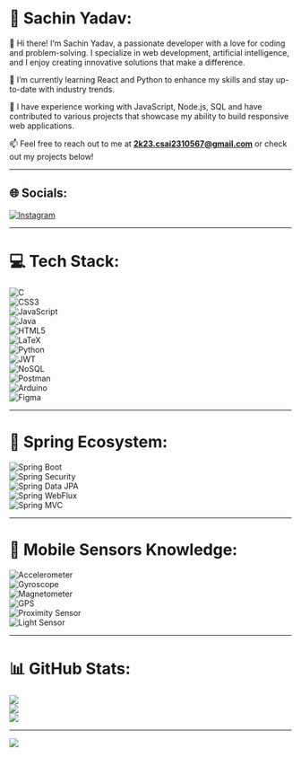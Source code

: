 # 💫 Sachin Yadav:
👋 Hi there! I’m Sachin Yadav, a passionate developer with a love for coding and problem-solving. I specialize in web development, artificial intelligence, and I enjoy creating innovative solutions that make a difference.  

🌱 I’m currently learning React and Python to enhance my skills and stay up-to-date with industry trends.  

💼 I have experience working with JavaScript, Node.js, SQL and have contributed to various projects that showcase my ability to build responsive web applications.  

📫 Feel free to reach out to me at **2k23.csai2310567@gmail.com** or check out my projects below!  

---

## 🌐 Socials:
[![Instagram](https://img.shields.io/badge/Instagram-%23E4405F.svg?logo=Instagram&logoColor=white)](https://instagram.com/brutalsachin)  

---

# 💻 Tech Stack:
![C](https://img.shields.io/badge/c-%2300599C.svg?style=for-the-badge&logo=c&logoColor=white)  
![CSS3](https://img.shields.io/badge/css3-%231572B6.svg?style=for-the-badge&logo=css3&logoColor=white)  
![JavaScript](https://img.shields.io/badge/javascript-%23323330.svg?style=for-the-badge&logo=javascript&logoColor=%23F7DF1E)  
![Java](https://img.shields.io/badge/java-%23ED8B00.svg?style=for-the-badge&logo=openjdk&logoColor=white)  
![HTML5](https://img.shields.io/badge/html5-%23E34F26.svg?style=for-the-badge&logo=html5&logoColor=white)  
![LaTeX](https://img.shields.io/badge/latex-%23008080.svg?style=for-the-badge&logo=latex&logoColor=white)  
![Python](https://img.shields.io/badge/python-3670A0?style=for-the-badge&logo=python&logoColor=ffdd54)  
![JWT](https://img.shields.io/badge/JWT-black?style=for-the-badge&logo=JSON%20web%20tokens)  
![NoSQL](https://img.shields.io/badge/NoSQL-%234ea94b.svg?style=for-the-badge&logo=mongodb&logoColor=white)  
![Postman](https://img.shields.io/badge/Postman-FF6C37?style=for-the-badge&logo=postman&logoColor=white)  
![Arduino](https://img.shields.io/badge/-Arduino-00979D?style=for-the-badge&logo=Arduino&logoColor=white)  
![Figma](https://img.shields.io/badge/figma-%23F24E1E.svg?style=for-the-badge&logo=figma&logoColor=white)  

---

# 🌱 Spring Ecosystem:
![Spring Boot](https://img.shields.io/badge/Spring%20Boot-%236DB33F.svg?style=for-the-badge&logo=springboot&logoColor=white)  
![Spring Security](https://img.shields.io/badge/Spring%20Security-%236DB33F.svg?style=for-the-badge&logo=springsecurity&logoColor=white)  
![Spring Data JPA](https://img.shields.io/badge/Spring%20Data%20JPA-%236DB33F.svg?style=for-the-badge&logo=spring&logoColor=white)  
![Spring WebFlux](https://img.shields.io/badge/Spring%20WebFlux-%236DB33F.svg?style=for-the-badge&logo=spring&logoColor=white)  
![Spring MVC](https://img.shields.io/badge/Spring%20MVC-%236DB33F.svg?style=for-the-badge&logo=spring&logoColor=white)  

---

# 📱 Mobile Sensors Knowledge:
![Accelerometer](https://img.shields.io/badge/Accelerometer-%23007ACC.svg?style=for-the-badge&logo=sensu&logoColor=white)  
![Gyroscope](https://img.shields.io/badge/Gyroscope-%23007ACC.svg?style=for-the-badge&logo=sensu&logoColor=white)  
![Magnetometer](https://img.shields.io/badge/Magnetometer-%23007ACC.svg?style=for-the-badge&logo=sensu&logoColor=white)  
![GPS](https://img.shields.io/badge/GPS-%23007ACC.svg?style=for-the-badge&logo=googlemaps&logoColor=white)  
![Proximity Sensor](https://img.shields.io/badge/Proximity%20Sensor-%23007ACC.svg?style=for-the-badge&logo=sensu&logoColor=white)  
![Light Sensor](https://img.shields.io/badge/Light%20Sensor-%23007ACC.svg?style=for-the-badge&logo=sensu&logoColor=white)  

---

# 📊 GitHub Stats:
![](https://github-readme-stats.vercel.app/api?username=brutalsachin&theme=dark&hide_border=false&include_all_commits=false&count_private=false)  
![](https://github-readme-streak-stats.herokuapp.com/?user=brutalsachin&theme=dark&hide_border=false)  
![](https://github-readme-stats.vercel.app/api/top-langs/?username=brutalsachin&theme=dark&hide_border=false&include_all_commits=false&count_private=false&layout=compact)  

---

[![](https://visitcount.itsvg.in/api?id=brutalsachin&icon=0&color=0)](https://visitcount.itsvg.in)  

<!-- Proudly created with GPRM ( https://gprm.itsvg.in ) -->
